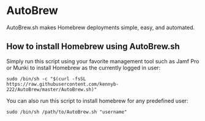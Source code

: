 # AutoBrew

AutoBrew.sh makes Homebrew deployments simple, easy, and automated. 

## How to install Homebrew using AutoBrew.sh
Simply run this script using your favorite management tool such as Jamf Pro or Munki to install Homebrew as the currently logged in user:

`sudo /bin/sh -c "$(curl -fsSL https://raw.githubusercontent.com/kennyb-222/AutoBrew/master/AutoBrew.sh)"`

You can also run this script to install homebrew for any predefined user:

`sudo /bin/sh /path/to/AutoBrew.sh "username"`
